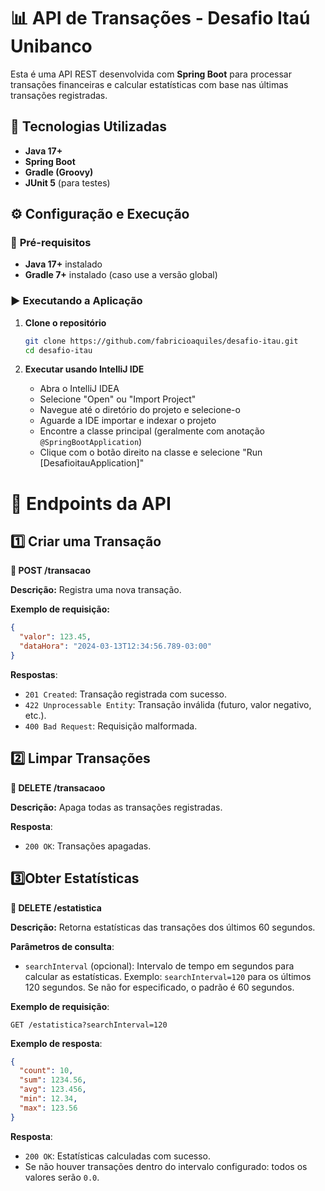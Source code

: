 # 📊 API de Transações - Desafio Itaú Unibanco

Esta é uma API REST desenvolvida com **Spring Boot** para processar transações financeiras e calcular estatísticas com base nas últimas transações registradas.

## 🚀 Tecnologias Utilizadas
- **Java 17+**
- **Spring Boot**
- **Gradle (Groovy)**
- **JUnit 5** (para testes)

## ⚙️ Configuração e Execução

### 📌 **Pré-requisitos**
- **Java 17+** instalado
- **Gradle 7+** instalado (caso use a versão global)

### ▶️ **Executando a Aplicação**
1. **Clone o repositório**
   ```sh
   git clone https://github.com/fabricioaquiles/desafio-itau.git
   cd desafio-itau
2. **Executar usando IntelliJ IDE**

    * Abra o IntelliJ IDEA
    * Selecione "Open" ou "Import Project"
    * Navegue até o diretório do projeto e selecione-o
    * Aguarde a IDE importar e indexar o projeto
    * Encontre a classe principal (geralmente com anotação `@SpringBootApplication`)
    * Clique com o botão direito na classe e selecione "Run [DesafioitauApplication]"

# 📌 Endpoints da API

## 1️⃣ Criar uma Transação
**📌 POST /transacao**

**Descrição:** Registra uma nova transação.

**Exemplo de requisição:**
```json
{
  "valor": 123.45,
  "dataHora": "2024-03-13T12:34:56.789-03:00"
}
```
**Respostas**:
   * `201 Created`: Transação registrada com sucesso.
   * `422 Unprocessable Entity`: Transação inválida (futuro, valor negativo, etc.).
   * `400 Bad Request`: Requisição malformada.

## 2️⃣ Limpar Transações
**📌 DELETE /transacaoo**

**Descrição:** Apaga todas as transações registradas.

**Resposta**:
   * `200 OK`: Transações apagadas.

## 3️⃣Obter Estatísticas
**📌 DELETE /estatistica**

**Descrição:** Retorna estatísticas das transações dos últimos 60 segundos.

**Parâmetros de consulta**:
  * `searchInterval` (opcional): Intervalo de tempo em segundos para calcular as estatísticas. Exemplo: `searchInterval=120` para os últimos 120 segundos. Se não for especificado, o padrão é 60 segundos.

**Exemplo de requisição**:
```http
GET /estatistica?searchInterval=120
```

**Exemplo de resposta**:
```json
{
  "count": 10,
  "sum": 1234.56,
  "avg": 123.456,
  "min": 12.34,
  "max": 123.56
}
```
**Resposta**: 
   * `200 OK`: Estatísticas calculadas com sucesso.
   * Se não houver transações dentro do intervalo configurado: todos os valores serão `0.0`.
